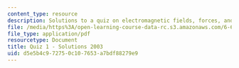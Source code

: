 ```yaml
---
content_type: resource
description: Solutions to a quiz on electromagnetic fields, forces, and motion.
file: /media/https%3A/open-learning-course-data-rc.s3.amazonaws.com/6-641-electromagnetic-fields-forces-and-motion-spring-2005/d5e5b4c972750c107653a7bdf88279e9_quiz1soln_f03.pdf
file_type: application/pdf
resourcetype: Document
title: Quiz 1 - Solutions 2003
uid: d5e5b4c9-7275-0c10-7653-a7bdf88279e9
---
```

